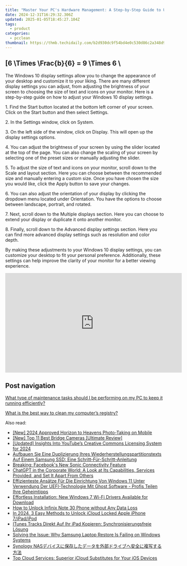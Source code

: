 ```yaml
---
title: "Master Your PC's Hardware Management: A Step-by-Step Guide to Using the Control Panel for Driver Updates – YL Software Solutions"
date: 2024-12-31T16:29:32.306Z
updated: 2025-01-05T18:45:27.104Z
tags:
  - product
categories:
  - pcclean
thumbnail: https://thmb.techidaily.com/b2d930dc9f54bd4e0c530d86c2a348d9ac40f0a9ccacade9f15d83732ceb2db8.jpg
---
```


## \[6 \Times \Frac{b}{6} = 9 \Times 6 \

The Windows 10 display settings allow you to change the appearance of your desktop and customize it to your liking. There are many different display settings you can adjust, from adjusting the brightness of your screen to choosing the size of text and icons on your monitor. Here is a step-by-step guide on how to adjust your Windows 10 display settings. 

1\. Find the Start button located at the bottom left corner of your screen. Click on the Start button and then select Settings.

2\. In the Settings window, click on System.

3\. On the left side of the window, click on Display. This will open up the display settings options. 

4\. You can adjust the brightness of your screen by using the slider located at the top of the page. You can also change the scaling of your screen by selecting one of the preset sizes or manually adjusting the slider.

5\. To adjust the size of text and icons on your monitor, scroll down to the Scale and layout section. Here you can choose between the recommended size and manually entering a custom size. Once you have chosen the size you would like, click the Apply button to save your changes.

6\. You can also adjust the orientation of your display by clicking the dropdown menu located under Orientation. You have the options to choose between landscape, portrait, and rotated.

7\. Next, scroll down to the Multiple displays section. Here you can choose to extend your display or duplicate it onto another monitor.

8\. Finally, scroll down to the Advanced display settings section. Here you can find more advanced display settings such as resolution and color depth. 

By making these adjustments to your Windows 10 display settings, you can customize your desktop to fit your personal preference. Additionally, these settings can help improve the clarity of your monitor for a better viewing experience.

<!-- affiliate ads begin -->
<iframe width="560" height="315" src="https://www.youtube.com/embed/1CdWd06fCwc?si=wzg-68q0jAksPRXp" title="YouTube video player" frameborder="0" allow="accelerometer; autoplay; clipboard-write; encrypted-media; gyroscope; picture-in-picture; web-share" referrerpolicy="strict-origin-when-cross-origin" allowfullscreen></iframe>
<!-- affiliate ads end -->

## Post navigation

[What type of maintenance tasks should I be performing on my PC to keep it running efficiently?](https://tools.techidaily.com/pcclean/products/)

[What is the best way to clean my computer’s registry?](https://tools.techidaily.com/pcclean/products/)

<ins class="adsbygoogle"
     style="display:block"
     data-ad-format="autorelaxed"
     data-ad-client="ca-pub-7571918770474297"
     data-ad-slot="1223367746"></ins>

<ins class="adsbygoogle"
     style="display:block"
     data-ad-client="ca-pub-7571918770474297"
     data-ad-slot="8358498916"
     data-ad-format="auto"
     data-full-width-responsive="true"></ins>

<span class="atpl-alsoreadstyle">Also read:</span>
<div><ul>
<li><a href="https://fox-glue.techidaily.com/new-2024-approved-horizon-to-heavens-photo-taking-on-mobile/"><u>[New] 2024 Approved Horizon to Heavens Photo-Taking on Mobile</u></a></li>
<li><a href="https://fox-boxes.techidaily.com/new-top-11-best-bridge-cameras-ultimate-review/"><u>[New] Top 11 Best Bridge Cameras [Ultimate Review]</u></a></li>
<li><a href="https://youtube-lab.techidaily.com/ed-insights-into-youtubes-creative-commons-licensing-system-for-2024/"><u>[Updated] Insights Into YouTube’s Creative Commons Licensing System for 2024</u></a></li>
<li><a href="https://discover-bits.techidaily.com/aufbauen-sie-eine-duplizierung-ihres-wiederherstellungspartitionstexts-auf-einem-samsung-ssd-eine-schritt-fur-schritt-anleitung/"><u>Aufbauen Sie Eine Duplizierung Ihres Wiederherstellungspartitionstexts Auf Einem Samsung SSD: Eine Schritt-Für-Schritt-Anleitung</u></a></li>
<li><a href="https://facebook.techidaily.com/breaking-facebooks-new-sonic-connectivity-feature/"><u>Breaking: Facebook's New Sonic Connectivity Feature</u></a></li>
<li><a href="https://tech-revival.techidaily.com/chatgpt-in-the-corporate-world-a-look-at-its-capabilities-services-provided-and-set-it-apart-from-others/"><u>ChatGPT in the Corporate World: A Look at Its Capabilities, Services Provided, and Set It Apart From Others</u></a></li>
<li><a href="https://discover-bits.techidaily.com/effizienteste-ansatze-fur-die-einrichtung-von-windows-11-unter-verwendung-der-uefi-technologie-mit-ghost-software-profis-teilen-ihre-geheimtipps/"><u>Effizienteste Ansätze Für Die Einrichtung Von Windows 11 Unter Verwendung Der UEFI-Technologie Mit Ghost Software - Profis Teilen Ihre Geheimtipps</u></a></li>
<li><a href="https://hardware-updates.techidaily.com/effortless-installation-new-windows-7-wi-fi-drivers-available-for-download/"><u>Effortless Installation: New Windows 7 Wi-Fi Drivers Available for Download</u></a></li>
<li><a href="https://unlock-android.techidaily.com/how-to-unlock-infinix-note-30-phone-without-any-data-loss-by-drfone-android/"><u>How to Unlock Infinix Note 30 Phone without Any Data Loss</u></a></li>
<li><a href="https://activate-lock.techidaily.com/in-2024-3-easy-methods-to-unlock-icloud-locked-apple-iphone-7ipadipod-by-drfone-ios/"><u>In 2024, 3 Easy Methods to Unlock iCloud Locked Apple iPhone 7/iPad/iPod</u></a></li>
<li><a href="https://discover-bits.techidaily.com/itunes-tracks-direkt-auf-ihr-ipad-kopieren-synchronisierungsfreie-losung/"><u>ITunes Tracks Direkt Auf Ihr iPad Kopieren: Synchronisierungsfreie Lösung</u></a></li>
<li><a href="https://discover-bits.techidaily.com/solving-the-issue-why-samsung-laptop-restore-is-failing-on-windows-systems/"><u>Solving the Issue: Why Samsung Laptop Restore Is Failing on Windows Systems</u></a></li>
<li><a href="https://discover-bits.techidaily.com/1728500232697-synology-nas/"><u>Synology NASデバイスに保存したデータを外部ドライブへ安全に複写する方法</u></a></li>
<li><a href="https://discover-bits.techidaily.com/top-cloud-services-superior-icloud-substitutes-for-your-ios-devices/"><u>Top Cloud Services: Superior iCloud Substitutes for Your iOS Devices</u></a></li>
</ul></div>

